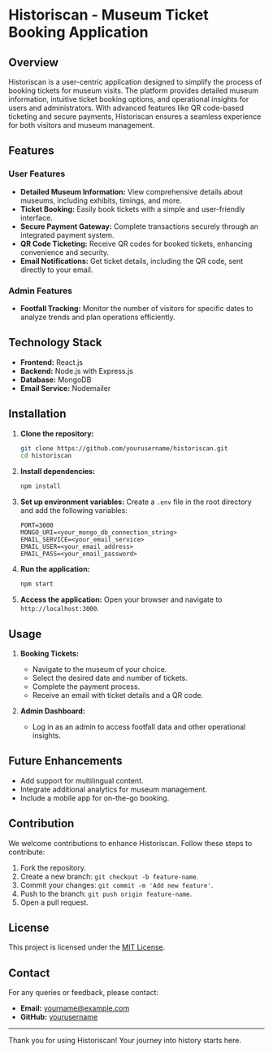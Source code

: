 
# Historiscan - Museum Ticket Booking Application

## Overview

Historiscan is a user-centric application designed to simplify the process of booking tickets for museum visits. The platform provides detailed museum information, intuitive ticket booking options, and operational insights for users and administrators. With advanced features like QR code-based ticketing and secure payments, Historiscan ensures a seamless experience for both visitors and museum management.

## Features

### User Features
- **Detailed Museum Information:** View comprehensive details about museums, including exhibits, timings, and more.
- **Ticket Booking:** Easily book tickets with a simple and user-friendly interface.
- **Secure Payment Gateway:** Complete transactions securely through an integrated payment system.
- **QR Code Ticketing:** Receive QR codes for booked tickets, enhancing convenience and security.
- **Email Notifications:** Get ticket details, including the QR code, sent directly to your email.

### Admin Features
- **Footfall Tracking:** Monitor the number of visitors for specific dates to analyze trends and plan operations efficiently.

## Technology Stack
- **Frontend:** React.js
- **Backend:** Node.js with Express.js
- **Database:** MongoDB
- **Email Service:** Nodemailer

## Installation

1. **Clone the repository:**
   ```bash
   git clone https://github.com/yourusername/historiscan.git
   cd historiscan
   ```

2. **Install dependencies:**
   ```bash
   npm install
   ```

3. **Set up environment variables:**
   Create a `.env` file in the root directory and add the following variables:
   ```env
   PORT=3000
   MONGO_URI=<your_mongo_db_connection_string>
   EMAIL_SERVICE=<your_email_service>
   EMAIL_USER=<your_email_address>
   EMAIL_PASS=<your_email_password>
   ```

4. **Run the application:**
   ```bash
   npm start
   ```

5. **Access the application:**
   Open your browser and navigate to `http://localhost:3000`.

## Usage

1. **Booking Tickets:**
   - Navigate to the museum of your choice.
   - Select the desired date and number of tickets.
   - Complete the payment process.
   - Receive an email with ticket details and a QR code.

2. **Admin Dashboard:**
   - Log in as an admin to access footfall data and other operational insights.

## Future Enhancements
- Add support for multilingual content.
- Integrate additional analytics for museum management.
- Include a mobile app for on-the-go booking.

## Contribution
We welcome contributions to enhance Historiscan. Follow these steps to contribute:

1. Fork the repository.
2. Create a new branch: `git checkout -b feature-name`.
3. Commit your changes: `git commit -m 'Add new feature'`.
4. Push to the branch: `git push origin feature-name`.
5. Open a pull request.

## License
This project is licensed under the [MIT License](LICENSE).

## Contact
For any queries or feedback, please contact:
- **Email:** yourname@example.com
- **GitHub:** [yourusername](https://github.com/yourusername)

---
Thank you for using Historiscan! Your journey into history starts here.

